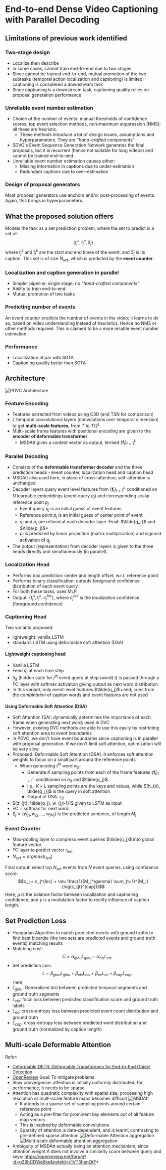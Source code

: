 # End-to-end Dense Video Captioning with Parallel Decoding

## Limitations of previous work identified

### Two-stage design
* Localize then describe
* In some cases, cannot train end-to-end due to two stages
* Since cannot be trained end-to-end, mutual promotion of the two subtasks (temporal action localization and captioning) is limited;  captioning is considered a downstream task
* Since captioning is a downstream task, captioning quality relies on proposal generation performance
### Unreliable event number estimation
* Choice of the number of events: manual thresholds of confidence scores, top event selection methods, non-maximum suppression (NMS); all these are heuristic.
    * These methods introduce a lot of design issues, assumptions and hyperparameters. They are "*hand-crafted components*"
* SDVC's Event Sequence Generation Network generates the final proposals, but it is recurrent (hence not suitable for long videos) and cannot be trained end-to-end
* Unreliable event number estimation causes either:
    * Missing information in captions due to under-estimation
    * Redundant captions due to over-estimation
### Design of proposal generators
Most proposal generators use anchors and/or post-processing of events. Again, this brings in hyperparameters.

## What the proposed solution offers
Models the task as a set prediction problem, where the set to predict is a set of:
$$ \{ t_j^s, t_j^e, S_j \} $$
where $t_j^s$ and $t_j^e$ are the start and end times of the event, and $S_j$ is its caption.
This set is of size $N_{set}$, which is predicted by the **event counter**.

### Localization and caption generation in parallel
* Simpler pipeline; single stage; no "*hand-crafted components*"
* Ability to train end-to-end
* Mutual promotion of two tasks
### Predicting number of events
An event counter predicts the number of events in the video; it learns to do so, based on video understanding instead of heuristics. Hence no NMS or other methods required. This is claimed to be a more reliable event number estimation.

### Performance
* Locallization at par with SOTA
* Captioning quality *better* than SOTA

## Architecture
![PDVC Architecture](assets/Pasted%20image%2020220202001005.png)
### Feature Encoding
* Features extracted from videos using C3D (and TSN for comparison)
* $L$ temporal convolutional layers (convolutions over temporal dimension) to get **multi-scale features**, from $T$ to $T/2^L$ 
* Multi-scale frame features with positional encoding are given to the **encoder of deformable transformer** 
    * MSDAtt gives a context vector as output, termed $\{\mathbf{f}_l\}_{l=1}^L$

### Parallel Decoding
* Consists of the **deformable transformer decoder** and the three prediction heads - event counter, localization head and caption head
* MSDAtt also used here, in place of cross-attention; self-attention is unchanged
* Decoder layers query event level features from $\{\mathbf{f}_l\}_{l=1}^L$ conditioned on $N$ learnable embeddings (event query $q_j$) and corresponding scalar reference point $p_j$
    * Event query $q_j$  is an initial guess of event features
    * Reference point $p_j$ is an initial guess of center point of event
    * $q_j$ and $p_j$ are refined at each decoder layer. Final: $\tilde{q_j}$ and $\tilde{p_j}$*
    * $p_j$ is predicted by linear projection (matrix multiplication) and sigmoid activation of $q_j$
* The output (representation) from decoder layers is given to the three heads directly and simultaneously (in parallel).

### Localization Head
* Performs box prediction: center and length offset, w.r.t. reference point
* Performs binary classification: outputs foreground confidence distribution of each event query
* For both these tasks, uses MLP
* Output: $\{ t_j^s, t_j^e, c_j^{loc} \}$, where $c_j^{loc}$ is the localization confidence (foreground confidence)

### Captioning Head
Two variants proposed:
* lightweight: vanilla LSTM
* standard: LSTM using deformable soft attention (DSA)
#### Lightweight captioning head
* Vanilla LSTM
* Feed $\tilde{q}_j$ at each time step
* $h_{jt}$ (hidden state for $j^{th}$ event query at step (word) t) is passed through a FC layer with softmax activation giving output as next word distribution
* In this variant, only event-level features $\tilde{q_j}$ used; cues from the *combination* of caption words and event features are not used

#### Using Deformable Soft Attention (DSA)
* Soft Attention (SA): dynamically determines the importance of each frame when generating next word; used in DVC
* However, existing DVC methods are able to use this easily by restricting soft attention area to event boundaries
* In PDVC, we don't have event boundaries since captioning is in parallel with proposal generation. If we don't limit soft attention, optimization will be very slow.
* Proposed: Deformable Soft Attention (DSA). It enforces soft attention weights to focus on a small part around the reference points
    * When generating $t^{th}$ word $w_{jt}$:
        * Generate $K$ sampling points from each of the frame features $\{\mathbf{f}_l\}_{l=1}^L$ conditioned on $h_{jt}$ and $\tilde{q_j}$.
        * i.e., $K \times L$ sampling points are the keys and values, while $[h_{jt}, \tilde{q_j}]$ is the query in soft attention
        * Output of DSA: $z_{jt}$
* $[z_{jt}, \tilde{q_j}, w_{j,t-1}]$ given to LSTM as input
* FC + softmax for next word
* $S_j = \{w_{j1}, w_{j2}, ..., w_{jM_j}\}$ is the predicted sentence, of length $M_j$

### Event Counter
* Max-pooling layer to compress event queries $\tilde{q_j}$ into global feature vector
* FC layer to predict vector $r_{len}$
* $N_{set} = argmax(r_{len})$

Final output: select top $N_{set}$ events from $N$ event queries, using confidence score:
$$c_j = c_j^{loc} + \mu \frac{1}{M_j^\gamma} \sum_{t=1}^{M_j}{log(c_{jt}^{cap})}$$
Here, $\mu$ is the balance factor between localization and captioning confidence, and $\gamma$ is a modulation factor to rectify influence of caption length.


## Set Prediction Loss
* Hungarian Algorithm to match predicted events with ground truths to find best bipartite (the two sets are predicted events and ground truth events) matching results
* Matching cost:
$$C = \alpha_{giou}L_{giou} + \alpha_{cls}L_{cls}$$
* Set prediction loss:
$$L = \beta_{giou}L_{giou} + \beta_{cls}L_{cls} + \beta_{ec}L_{ec} + \beta_{cap}L_{cap}$$
Here, 
* $L_{giou}$: Generalized IoU between predicted temporal segments and ground truth segments
* $L_{cls}$: focal loss between predicted classification score and ground truth labels
* $L_{ec}$: cross-entropy loss between predicted event count distribution and ground truth
* $L_{cap}$: cross-entropy loss between predicted word distribution and ground truth (normalized by caption length)

## Multi-scale Deformable Attention
Refer:
* [Deformable DETR: Deformable Transformers for End-to-End Object Detection](https://arxiv.org/abs/2010.04159)
* [OpenReview](https://openreview.net/forum?id=gZ9hCDWe6ke)
Goal: To mitigate problems:
* Slow convergence: attention is initially uniformly distributed; for performance, it needs to be sparse
* Attention has quadratic complexity with spatial size; processing high resolution or multi-scale feature maps becomes difficult
![MSDAtt](assets/Pasted%20image%2020220202214416.png)
    * It attends to a sparse set of sampling points around certain reference point
    * Acting as a pre-filter for prominent key elements out of all feature map vectors
    * This is inspired by deformable convolutions
    * Sparsity of attention is data-dependent, and is learnt; contrasting to pre-defined sparse attention
![Deformable Attention aggregation](assets/Pasted%20image%2020220202215035.png)
![Multi-scale deformable attention aggregation](assets/Pasted%20image%2020220202215059.png)
* Ambiguity of MSDAtt actually being an attention mechanism, since attention weight $A$ does not involve a similarity score between query and keys: https://openreview.net/forum?id=gZ9hCDWe6ke&noteId=x1VT5henOtF*

